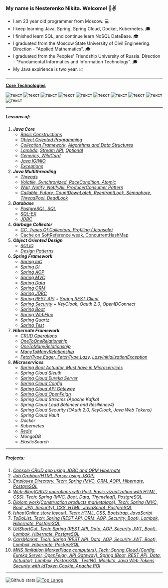 ### My name is Nesterenko Nikita. Welcome! 👋:v:

- I am 23 year old programmer from Moscow. :computer:
- I keep learning Java, Spring, Spring Cloud, Docker, Kubernetes. :mortar_board:
- I finished learn SQL, and continue learn NoSQL DataBase. :mortar_board:
- I graduated from the Moscow State University of Civil Engineering. Direction - "Applied Mathematics". :mortar_board:
- I graduated from the Peoples' Friendship University of Russia. Direction - "Fundamental Informatics and Information Technology". :mortar_board:
- My Java expirience is two year. :chart_with_upwards_trend:
---
<ins><b>Core Technologies</b></ins>

![текст](https://img.shields.io/badge/Java-%E2%89%A5%208-orange) ![текст](https://img.shields.io/badge/Spring-%E2%89%A5%205-yellow) ![текст](https://img.shields.io/badge/Spring%20Cloud-%E2%89%A5%203-9cf) ![текст](https://img.shields.io/badge/Hibernate-%E2%89%A5%205-yellow) ![текст](https://img.shields.io/badge/Maven-%E2%89%A5%203-red) ![текст](https://img.shields.io/badge/Git-%E2%89%A5%202-9cf) ![текст](https://img.shields.io/badge/PostgreSQL-%E2%89%A5%209-blue) ![текст](https://img.shields.io/badge/Travis-CI-green) ![текст](https://img.shields.io/badge/Docker-%C2%B7-informational) ![текст](https://img.shields.io/badge/Kubernetes-%C2%B7-critical)

---
##### Lessons of:

 1. <b>*Java Core*</b>
    * [*Basic Constructions*](https://github.com/Frostetsky/job4j_elementary/tree/master/src/main/java/job4j)
    * [*Object Oriented Programming*](https://github.com/Frostetsky/job4j_elementary/tree/master/src/main/java/job4j/oop)
    * [*Collection Framework*](https://github.com/Frostetsky/job4j_elementary/tree/master/src/main/java/job4j/collection), [*Algorithms and Data Structures*](https://github.com/Frostetsky/job4j_design/tree/master/src/main/java/ru/job4j/chapter_001)
    * [*Lambda*](https://github.com/Frostetsky/job4j_elementary/tree/master/src/main/java/job4j/lambda), [*Stream API*](https://github.com/Frostetsky/job4j_elementary/tree/master/src/main/java/job4j/stream), [*Optional*](https://github.com/Frostetsky/job4j_elementary/tree/master/src/main/java/job4j/bank)
    * [*Generics, WildCard*](https://github.com/Frostetsky/job4j_design/tree/master/src/main/java/ru/job4j/chapter_001/generic)
    * [*Java IO/NIO*](https://github.com/Frostetsky/job4j_design/tree/master/src/main/java/ru/job4j/chapter_002/java_IO)
    * [*Exceptions*](https://github.com/Frostetsky/job4j_elementary/tree/master/src/main/java/job4j/ex)
 2. <b>*Java Multithreading*</b>
    * [*Threads*](https://github.com/Frostetsky/job4j_multithreading/tree/master/src/main/java/concurrent/threads)
    * [*Volatile, Synchronized, RaceCondition, Atomic*](https://github.com/Frostetsky/job4j_multithreading/tree/master/src/main/java/concurrent/generalresouces)
    * [*Wait, Notify, NotifyAll, ProducerConsumer Pattern*](https://github.com/Frostetsky/job4j_multithreading/tree/master/src/main/java/concurrent/waitnotify)
    * [*Callable, Future, CountDownLatch, ReentrantLock, Semaphore, ThreadPool, DeadLock*](https://github.com/Frostetsky/job4j_multithreading/tree/master/src/main/java/concurrent/waitnotify)
 3. <b>*Database*</b>
    * [*PostgreSQL, SQL*](https://github.com/Frostetsky/job4j_design/tree/master/src/main/java/ru/job4j/chapter_003/PostgreSQL_and_SQL)
    * [*SQL-EX*](https://github.com/Frostetsky/Hibernate/tree/master/src/main/sql_ex)
    * [*JDBC*](https://github.com/Frostetsky/job4j_design/tree/master/src/main/java/ru/job4j/chapter_003/JDBC)
 4. <b>*Garbage Collector*</b>
    * [*GC, Types Of Collectors, Profiling (Jconsole)*](https://github.com/Frostetsky/job4j_tracker/commit/00a62da54dadffbad696127e3ccf96054e42cf0d)
    * [Cache on SoftReference weak, ConcurrentHashMap](https://github.com/Frostetsky/job4j_design/tree/master/src/main/java/ru/job4j/chapter_004/CacheSoftReference)
 5. <b>*Object Oriented Design*</b>
    * [*SOLID*](https://github.com/Frostetsky/job4j_design/tree/master/src/main/java/ru/job4j/chapter_005)
    * [*Design Patterns*](https://github.com/Frostetsky/OOD)
 6. <b>*Spring Framework*</b>
    * [*Spring IoC*](https://github.com/Frostetsky/Spring/tree/master/Spring/Spring_IoC)
    * [*Spring DI*](https://github.com/Frostetsky/Spring/tree/master/Spring/Spring_DI)
    * [*Spring AOP*](https://github.com/Frostetsky/Spring/tree/master/Spring/Spring_AOP)
    * [*Spring MVC*](https://github.com/Frostetsky/Spring/tree/master/Spring_MVC)
    * [*Spring Data*](https://github.com/Frostetsky/CarsMarket/tree/master/src/main/java/com/carmarket/app/repository)
    * [*Spring ORM*](https://github.com/Frostetsky/ToDoList/tree/master/src/main/java/com/todolist/app/repository)
    * [*Spring JDBC*](https://github.com/Frostetsky/Spring/blob/master/Spring_MVC_Annot/src/main/java/app/spring/repository/StudentRepository.java)
    * [*Spring REST API*](https://github.com/Frostetsky/Spring/tree/master/Spring_REST_API) + [*Spring REST Client*](https://github.com/Frostetsky/Spring_REST_Client)
    * [*Spring Security*](https://github.com/Frostetsky/Spring/tree/master/Spring_Security) + *KeyCloak*, *Oauth 2.0*, *OpenIDConnect*
    * [*Spring Boot*](https://github.com/Frostetsky/Spring_Boot_basic)
    * [*Spring WebFlux*](https://github.com/Frostetsky/Spring-WebFlux)
    * [*Spring Quartz*](https://github.com/Frostetsky/SpringQuartzDemo)
    * [*Spring Test*](https://github.com/Frostetsky/Spring_Boot_basic/commit/93046ca58b174a5b22461880eefad61ec22b2984)
 7. <b>*Hibernate Framework*</b>
    * [*CRUD Operations*](https://github.com/Frostetsky/Hibernate/tree/master/src/main/java/Hibernate)
    * [*OneToOneRelationship*](https://github.com/Frostetsky/Hibernate/tree/master/src/main/java/OneToOneRelationship)
    * [*OneToManyRelationship*](https://github.com/Frostetsky/Hibernate/tree/master/src/main/java/OneToManyRelationship)
    * [*ManyToManyRelationship*](https://github.com/Frostetsky/Hibernate/tree/master/src/main/java/Hibernate_job4j/ManyToManyTask)
    * [*FetchType.Eager, FetchType.Lazy,*](https://github.com/Frostetsky/Hibernate/commit/7d78d06a98ec10d4cbec3f0a69fadfd25e2d3773) [*LazyInitializationException*](https://github.com/Frostetsky/Hibernate/commit/068b6ecb108968a9057d699067f3db7853302d01)
 8. <b>*Microservices*</b>
    * [*Spring Boot Actuator. Must have in Microservices*](https://github.com/Frostetsky/LicenseService/commit/6cf551edde2f00df2826ee598b0f61677878c6a4)
    * *Spring Cloud Sleuth*
    * [*Spring Cloud Eureka Server*](https://github.com/Frostetsky/MNS/tree/master/eureka-service/src)
    * [*Spring Cloud Config*](https://github.com/Frostetsky/MNS/tree/master/config-service)
    * [*Spring Cloud API Gateway*](https://github.com/Frostetsky/MNS/commit/3a304fa66b66a3c3b1cc09cdc8f8c48e29ed8e17)
    * [*Spring Cloud OpenFeign*](https://github.com/Frostetsky/MNS/blob/master/log-service/src/main/java/com/example/logservice/client/MarketPlaceClient.java)
    * *Spring Cloud Streams (Apache Kafka)*
    * *Spring Cloud Load Balancer and Resilience4j*
    * *Spring Cloud Security (OAuth 2.0, KeyCloak, Java Web Tokens)*
    * *Spring Cloud Vault*
    * *Docker*
    * *Kubernetes*
    * [*Redis*](https://github.com/Frostetsky/Redis)
    * *MongoDB*
    * *ElasticSearch*
    
---
##### Projects:

1. [*Console CRUD app using JDBC and ORM Hibernate*](https://github.com/Frostetsky/job4j_tracker)
2. [*Job Grabber(HTML Parser using JSOP)*](https://github.com/Frostetsky/job4j_grabber)
3. [*Employee Directory. Tech: Spring (MVC, ORM, AOP), Hibernate, PostgreSQL*](https://github.com/Frostetsky/employee_book)
4. [*Web-Blog(CRUD operations with Post. Basic vizualization with HTML, CSS). Tech: Spring (MVC, Boot, Data, Thymeleaf), PostgreSQL*](https://github.com/Frostetsky/WEB_Blog)
5. [*Diplom work(Construction products marketplace). Tech: Spring (MVC, Boot, JPA, Security), CSS, HTML, JavaScript, PostgreSQL*](https://github.com/Frostetsky/MSUCE_store_diplom)
6. [*Ishop(Online store layout). Tech: HTML, CSS, Bootstrap, JavaScript*](https://github.com/Frostetsky/Ishop)
7. [*ToDoList. Tech: Spring (REST API, ORM, AOP, Security, Boot), Lombok, Hibernate, PostgreSQL*](https://github.com/Frostetsky/ToDoList)
8. [*UrlShortCut. Tech: Spring (REST API, Data, AOP, Security JWT, Boot), Lombok, Hibernate, PostgreSQL*](https://github.com/Frostetsky/url_short_cut)
9. [*CarsMarket. Tech: Spring (REST API, Data, AOP, Security JWT, Boot), Lombok, Hibernate, PostgreSQL*](https://github.com/Frostetsky/CarsMarket)
10. [*MNS (Imitation MarketPlace computers). Tech: Spring Cloud (Config, Eureka Server, OpenFeign, API Gateway), Spring (Boot, REST API, Data, Actuator), Lombok, PostgreSQL, TestNG, Mockito, Java Web Tokens Security with IdToken Cookie, Apache POI*](https://github.com/Frostetsky/MNS)
---
![Github stats](https://github-readme-stats.vercel.app/api?username=Frostetsky&hide=stars,prs,issues,contribs) [![Top Langs](https://github-readme-stats.vercel.app/api/top-langs/?username=Frostetsky&layout=compact)](https://github.com/Frostetsky/github-readme-stats)

